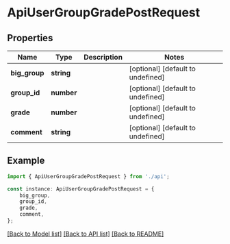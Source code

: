 # ApiUserGroupGradePostRequest


## Properties

Name | Type | Description | Notes
------------ | ------------- | ------------- | -------------
**big_group** | **string** |  | [optional] [default to undefined]
**group_id** | **number** |  | [optional] [default to undefined]
**grade** | **number** |  | [optional] [default to undefined]
**comment** | **string** |  | [optional] [default to undefined]

## Example

```typescript
import { ApiUserGroupGradePostRequest } from './api';

const instance: ApiUserGroupGradePostRequest = {
    big_group,
    group_id,
    grade,
    comment,
};
```

[[Back to Model list]](../README.md#documentation-for-models) [[Back to API list]](../README.md#documentation-for-api-endpoints) [[Back to README]](../README.md)
